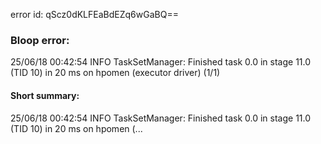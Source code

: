 error id: qScz0dKLFEaBdEZq6wGaBQ==
### Bloop error:

25/06/18 00:42:54 INFO TaskSetManager: Finished task 0.0 in stage 11.0 (TID 10) in 20 ms on hpomen (executor driver) (1/1)
#### Short summary: 

25/06/18 00:42:54 INFO TaskSetManager: Finished task 0.0 in stage 11.0 (TID 10) in 20 ms on hpomen (...